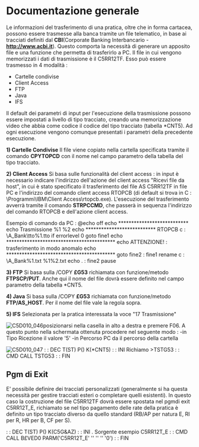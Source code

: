 # Documentazione generale
Le informazioni del trasferimento di una pratica, oltre che in forma cartacea, possono essere trasmesse alla banca tramite un file telematico, in base ai tracciati definiti dal **CBI**(Corporate Banking Interbancario -**http://www.acbi.it**).
Questo comporta la necessità di generare un apposito file e una funzione che permetta di trasferirlo a PC.
Il file in cui vengono memorizzati i dati di trasmissione è il C5RR12TF.
Esso può essere trasmesso in 4 modalità : 
 - Cartelle condivise
 - Client Access
 - FTP
 - Java
 - IFS

Il default dei parametri di input per l'esecuzione della trasmissione possono essere impostati a livello di tipo tracciato, creando una memorizzazione video che abbia come codice il codice del tipo tracciato (tabella \*CNT5). Ad ogni esecuzione vengono comunque presentati i parametri della precedente esecuzione.

**1) Cartelle Condivise**
Il file viene copiato nella cartella specificata tramite il comando **CPYTOPCD** con il nome nel campo parametro della tabella del tipo tracciato.

**2) Client Access**
Si basa sulle funzionalità del client access :  in input è necessario indicare l'indirizzo dell'azione del client access "Ricevi file da host", in cui è stato specificato il trasferimento del file AS C5RR12TF in file PC e l'indirizzo del comando client access RTOPCB (di default si trova in C : \Programmi\IBM\Client Access\rtopcb.exe).
L'esecuzione del trasferimento avverrà tramite il comando **STRPCCMD**, che passerà in sequenza l'indirizzo del comando RTOPCB e dell'azione client access.

Esempio di comando da PC : 
  @echo off
  echo \*\*\*\*\*\*\*\*\*\*\*\*\*\*\*\*\*\*\*\*\*\*\*\*\*\*\*
  echo Trasmissione %1 %2
  echo \*\*\*\*\*\*\*\*\*\*\*\*\*\*\*\*\*\*\*\*\*\*\*\*\*\*\*
  RTOPCB c : \A_Bank\tto\%1.tto
  if errorlevel 0 goto fine1
  echo \*\*\*\*\*\*\*\*\*\*\*\*\*\*\*\*\*\*\*\*\*\*\*\*\*\*\*\*\*\*\*\*\*\*\*\*\*\*\*\*\*\*
  echo ATTENZIONE! :  trasferimento in modo anomalo
  echo \*\*\*\*\*\*\*\*\*\*\*\*\*\*\*\*\*\*\*\*\*\*\*\*\*\*\*\*\*\*\*\*\*\*\*\*\*\*\*\*\*\*
  goto fine2
   : fine1
  rename c : \A_Bank\%1.txt %1%2.txt
  echo .
   : fine2
  pause

**3) FTP**
Si basa sulla /COPY **£G53** richiamata con funzione/metodo **FTPSCP/PUT**. Anche qui il nome del file dovrà essere definito nel campo parametro della tabella \*CNT5.

**4) Java**
Si basa sulla /COPY **£G53** richiamata con funzione/metodo **FTP/AS_HOST**. Per il nome del file vale la regola sopra.

**5) IFS**
Selezionata per la pratica interessata la voce "17 Trasmissione"

![C5D010_046](http://doc.smeup.com/immagini/C5D010_N/C5D010_046.png)posizionarsi nella casella in alto a destra e premere F06.
A questo punto nella schermata ottenuta procedere nel seguente modo : 
-in Tipo Ricezione il valore '5'
-in Percorso PC da il percorso della cartella

![C5D010_047](http://doc.smeup.com/immagini/C5D010_N/C5D010_047.png)
 :  : DEC T(ST) P() K(\*CNT5)
 :  : INI Richiamo >TSTG53
 :  : CMD CALL TSTG53
 :  : FIN

## Pgm di Exit
E' possibile definire dei tracciati personalizzati (generalmente si ha questa necessità per gestire tracciati esteri o completare quelli esistenti).
In questo caso la costruzione del file C5RR12TF dovrà essere spostata nel pgmdi exit C5RR12T_E, richiamato se nel tipo pagamento delle rate della pratica è definito un tipo tracciato diverso da quello standard (RB/AP per natura E, RI per R, HR per B, CF per S).

 :  : DEC T(ST) P() K(C5G&AZ)
 :  : INI . Sorgente esempio C5RR12T_E
 :  : CMD CALL B£VED0 PARM('C5RR12T_E' '' '' '' '0')
 :  : FIN
